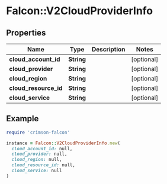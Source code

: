 # Falcon::V2CloudProviderInfo

## Properties

| Name | Type | Description | Notes |
| ---- | ---- | ----------- | ----- |
| **cloud_account_id** | **String** |  | [optional] |
| **cloud_provider** | **String** |  | [optional] |
| **cloud_region** | **String** |  | [optional] |
| **cloud_resource_id** | **String** |  | [optional] |
| **cloud_service** | **String** |  | [optional] |

## Example

```ruby
require 'crimson-falcon'

instance = Falcon::V2CloudProviderInfo.new(
  cloud_account_id: null,
  cloud_provider: null,
  cloud_region: null,
  cloud_resource_id: null,
  cloud_service: null
)
```

